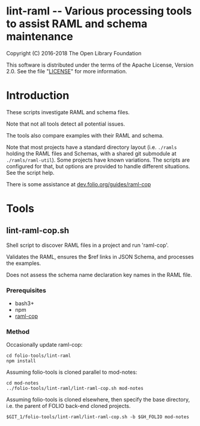 # lint-raml -- Various processing tools to assist RAML and schema maintenance

Copyright (C) 2016-2018 The Open Library Foundation

This software is distributed under the terms of the Apache License,
Version 2.0. See the file "[LICENSE](LICENSE)" for more information.

# Introduction

These scripts investigate RAML and schema files.

Note that not all tools detect all potential issues.

The tools also compare examples with their RAML and schema.

Note that most projects have a standard directory layout (i.e.
`./ramls` holding the RAML files and Schemas, with a shared git submodule at `./ramls/raml-util`).
Some projects have known variations. The scripts are configured for that,
but options are provided to handle different situations. See the script help.

There is some assistance at [dev.folio.org/guides/raml-cop](https://dev.folio.org/guides/raml-cop)

# Tools

## lint-raml-cop.sh

Shell script to discover RAML files in a project and run 'raml-cop'.

Validates the RAML, ensures the $ref links in JSON Schema, and processes the examples.

Does not assess the schema name declaration key names in the RAML file.

### Prerequisites

- bash3+
- npm
- [raml-cop](https://github.com/thebinarypenguin/raml-cop)

### Method

Occasionally update raml-cop:

```shell
cd folio-tools/lint-raml 
npm install
```

Assuming folio-tools is cloned parallel to mod-notes:

```shell
cd mod-notes
../folio-tools/lint-raml/lint-raml-cop.sh mod-notes
```

Assuming folio-tools is cloned elsewhere, then specify the base directory,
i.e. the parent of FOLIO back-end cloned projects.

```shell
$GIT_1/folio-tools/lint-raml/lint-raml-cop.sh -b $GH_FOLIO mod-notes
```


